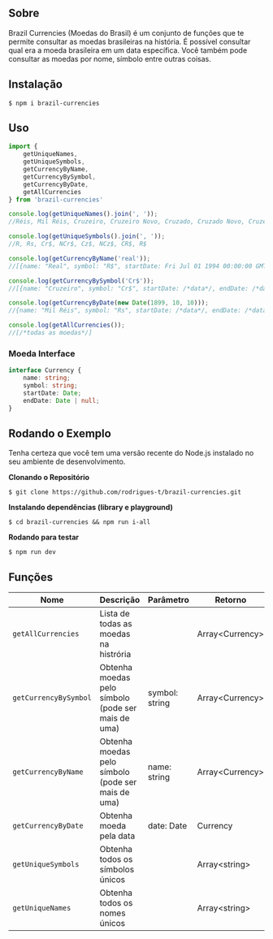 ## Sobre

Brazil Currencies (Moedas do Brasil) é um conjunto de funções que te permite consultar as moedas brasileiras na história. É possível consultar qual era a moeda brasileira em um data específica. Você também pode consultar as moedas por nome, símbolo entre outras coisas.

## Instalação
```
$ npm i brazil-currencies
```

## Uso
```javascript
import {
    getUniqueNames, 
    getUniqueSymbols, 
    getCurrencyByName, 
    getCurrencyBySymbol, 
    getCurrencyByDate, 
    getAllCurrencies
} from 'brazil-currencies'

console.log(getUniqueNames().join(', '));
//Réis, Mil Réis, Cruzeiro, Cruzeiro Novo, Cruzado, Cruzado Novo, Cruzeiro Real, Real

console.log(getUniqueSymbols().join(', '));
//R, Rs, Cr$, NCr$, Cz$, NCz$, CR$, R$

console.log(getCurrencyByName('real'));
//[{name: "Real", symbol: "R$", startDate: Fri Jul 01 1994 00:00:00 GMT-0300 (Horário Padrão de Brasília), endDate: null}]

console.log(getCurrencyBySymbol('Cr$'));
//[{name: "Cruzeiro", symbol: "Cr$", startDate: /*data*/, endDate: /*data*/}, {/*obj2*/}, {/*obj3*/}]

console.log(getCurrencyByDate(new Date(1899, 10, 10)));
//{name: "Mil Réis", symbol: "Rs", startDate: /*data*/, endDate: /*data*/}

console.log(getAllCurrencies());
//[/*todas as moedas*/]
```
### Moeda Interface
```typescript
interface Currency {
    name: string;
    symbol: string;
    startDate: Date;
    endDate: Date | null;
}
```

## Rodando o Exemplo
Tenha certeza que você tem uma versão recente do Node.js instalado no seu ambiente de desenvolvimento.

**Clonando o Repositório**
```
$ git clone https://github.com/rodrigues-t/brazil-currencies.git
```

**Instalando dependências (library e playground)**
```
$ cd brazil-currencies && npm run i-all
```

**Rodando para testar**
```
$ npm run dev
```
## Funções

| Nome                  |Descrição                                           | Parâmetro      | Retorno            |
|-----------------------|----------------------------------------------------|----------------|--------------------|
| `getAllCurrencies`    | Lista de todas as moedas na histrória              |                | Array&lt;Currency> |
| `getCurrencyBySymbol` | Obtenha moedas pelo símbolo (pode ser mais de uma) | symbol: string | Array&lt;Currency> |
| `getCurrencyByName`   | Obtenha moedas pelo símbolo (pode ser mais de uma) | name: string   | Array&lt;Currency> |
| `getCurrencyByDate`   | Obtenha moeda pela data                            | date: Date     | Currency           |
| `getUniqueSymbols`    | Obtenha todos os símbolos únicos                   |                | Array&lt;string>   |
| `getUniqueNames`      | Obtenha todos os nomes únicos                      |                | Array&lt;string>   |
